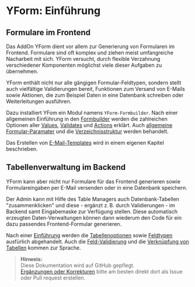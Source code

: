 # YForm: Einführung

## Formulare im Frontend

Das AddOn YForm dient vor allem zur Generierung von Formularen im Frontend. Formulare sind oft komplex und ziehen meist umfangreiche Nacharbeit mit sich. YForm versucht, durch flexible Verzahnung verschiedener Komponenten möglichst viele dieser Aufgaben zu übernehmen.

YForm enthält nicht nur alle gängigen Formular-Feldtypen, sondern stellt auch vielfältige Validierungen bereit, Funktionen zum Versand von E-Mails sowie Aktionen, die zum Beispiel Daten in eine Datenbank schreiben oder Weiterleitungen ausführen.

Dazu installiert YFom ein Modul namens `YForm-Formbuilder`. Nach einer allgemeinen Einführung in den [Formbuilder](?page=yform/docs&mdfile=formbuilder#intro) werden die zahlreichen Optionen aller [Values](?page=yform/docs&mdfile=formbuilder#values), [Validates](?page=yform/docs&mdfile=formbuilder#validierung) und [Actions](?page=yform/docs&mdfile=formbuilder#actions) erklärt. Auch [allgemeine Formular-Paramater](?page=yform/docs&mdfile=formbuilder#objparams) und 
die [Verzeichnisstruktur](?page=yform/docs&mdfile=formbuilder#struktur) werden behandelt.

Das Erstellen von [E-Mail-Templates](?page=yform/docs&mdfile=plugins#e-mail-plugin-einfuehrung) wird in einem eigenen Kapitel beschrieben.

## Tabellenverwaltung im Backend

YForm kann aber nicht nur Formulare für das Frontend generieren sowie Formulareingaben per E-Mail versenden oder in eine Datenbank speichern.

Der Admin kann mit Hilfe des Table Managers auch Datenbank-Tabellen "zusammenklicken" und diese - ergänzt z. B. durch Validierungen - im Backend samt Eingabemaske zur Verfügung stellen. Diese automatisch erzeugten Daten-Verwaltungen können dann wiederum den Code für ein dazu passendes Frontend-Formular generieren.

Nach einer [Einführung](?page=yform/docs&mdfile=table_manager#intro) werden die [Tabellenoptionen](?page=yform/docs&mdfile=table_manager#tabellen-und-optionen) sowie [Feldtypen](?page=yform/docs&mdfile=table_manager#feldtypen) ausfürlich abgehandelt. Auch die [Feld-Validierung](?page=yform/docs&mdfile=table_manager#validierung) und die [Verknüpfung von Tabellen](?page=yform/docs&mdfile=table_manager#anhang) kommen zur Sprache.

> **Hinweis:**  
> Diese Dokumentation wird auf GitHub gepflegt.  
> [Ergänzungen oder Korrekturen](https://github.com/yakamara/redaxo_yform/tree/master/docs) bitte am besten direkt dort als Issue oder Pull request erstellen.
